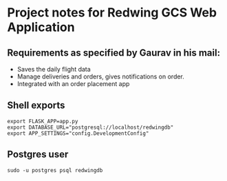 # Project notes for Redwing GCS Web Application

## Requirements as specified by Gaurav in his mail:
* Saves the daily flight data
* Manage deliveries and orders, gives notifications  on order.
* Integrated with an order placement app

## Shell exports
```
export FLASK_APP=app.py
export DATABASE_URL="postgresql://localhost/redwingdb"
export APP_SETTINGS="config.DevelopmentConfig"
```

## Postgres user
```
sudo -u postgres psql redwingdb
```
